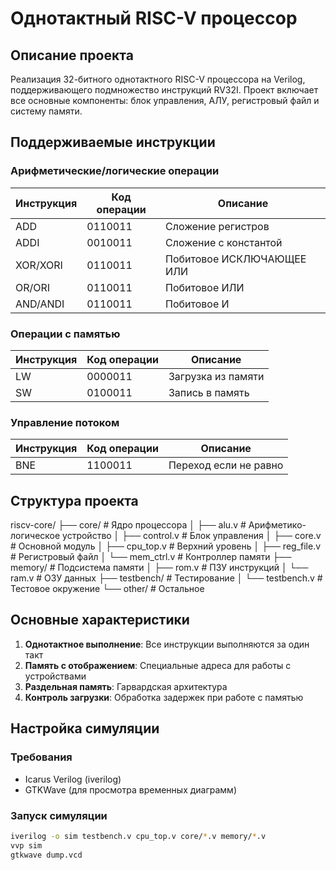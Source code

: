 # Однотактный RISC-V процессор

## Описание проекта
Реализация 32-битного однотактного RISC-V процессора на Verilog, поддерживающего подмножество инструкций RV32I. Проект включает все основные компоненты: блок управления, АЛУ, регистровый файл и систему памяти.

## Поддерживаемые инструкции

### Арифметические/логические операции
| Инструкция | Код операции | Описание                |
|------------|--------------|-------------------------|
| ADD        | 0110011      | Сложение регистров      |
| ADDI       | 0010011      | Сложение с константой   |
| XOR/XORI   | 0110011      | Побитовое ИСКЛЮЧАЮЩЕЕ ИЛИ|
| OR/ORI     | 0110011      | Побитовое ИЛИ           |
| AND/ANDI   | 0110011      | Побитовое И             |

### Операции с памятью
| Инструкция | Код операции | Описание                |
|------------|--------------|-------------------------|
| LW         | 0000011      | Загрузка из памяти      |
| SW         | 0100011      | Запись в память         |

### Управление потоком
| Инструкция | Код операции | Описание                |
|------------|--------------|-------------------------|
| BNE        | 1100011      | Переход если не равно   |

## Структура проекта
riscv-core/
├── core/ # Ядро процессора
│ ├── alu.v # Арифметико-логическое устройство
│ ├── control.v # Блок управления
│ ├── core.v # Основной модуль
│ ├── cpu_top.v # Верхний уровень
│ ├── reg_file.v # Регистровый файл
│ └── mem_ctrl.v # Контроллер памяти
├── memory/ # Подсистема памяти
│ ├── rom.v # ПЗУ инструкций
│ └── ram.v # ОЗУ данных
├── testbench/ # Тестирование
│ └── testbench.v # Тестовое окружение
└── other/ # Остальное


## Основные характеристики

1. **Однотактное выполнение**: Все инструкции выполняются за один такт
2. **Память с отображением**: Специальные адреса для работы с устройствами
3. **Раздельная память**: Гарвардская архитектура
4. **Контроль загрузки**: Обработка задержек при работе с памятью

## Настройка симуляции

### Требования
- Icarus Verilog (iverilog)
- GTKWave (для просмотра временных диаграмм)

### Запуск симуляции
```bash
iverilog -o sim testbench.v cpu_top.v core/*.v memory/*.v
vvp sim
gtkwave dump.vcd
